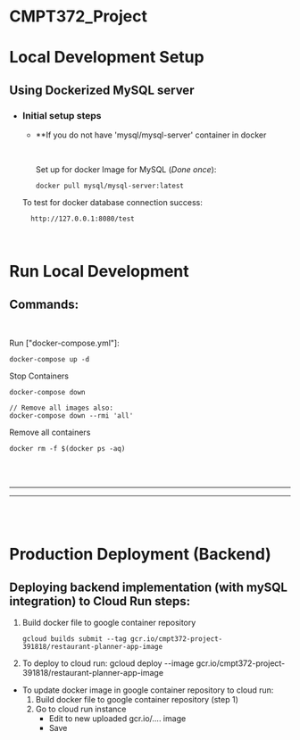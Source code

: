 # CMPT372_Project

# Local Development Setup

## Using Dockerized MySQL server

- ### Initial setup steps

  - \*\*If you do not have 'mysql/mysql-server' container in docker

    <br/>
    
    Set up for docker Image for MySQL (*Done once*):
        
        docker pull mysql/mysql-server:latest

  To test for docker database connection success:

        http://127.0.0.1:8080/test


<br/>

# Run Local Development

## Commands:

<br/>

Run ["docker-compose.yml"]:

    docker-compose up -d

Stop Containers

    docker-compose down

    // Remove all images also:
    docker-compose down --rmi 'all'

Remove all containers

    docker rm -f $(docker ps -aq)

<br/>
<br/>

---

---

<br/>
<br/>

# Production Deployment (Backend)

## Deploying backend implementation (with mySQL integration) to Cloud Run steps:

1.  Build docker file to google container repository

        gcloud builds submit --tag gcr.io/cmpt372-project-391818/restaurant-planner-app-image

2.  To deploy to cloud run:
        gcloud deploy --image gcr.io/cmpt372-project-391818/restaurant-planner-app-image

- To update docker image in google container repository to cloud run:
  1. Build docker file to google container repository (step 1)
  2. Go to cloud run instance
     - Edit to new uploaded gcr.io/.... image
     - Save
